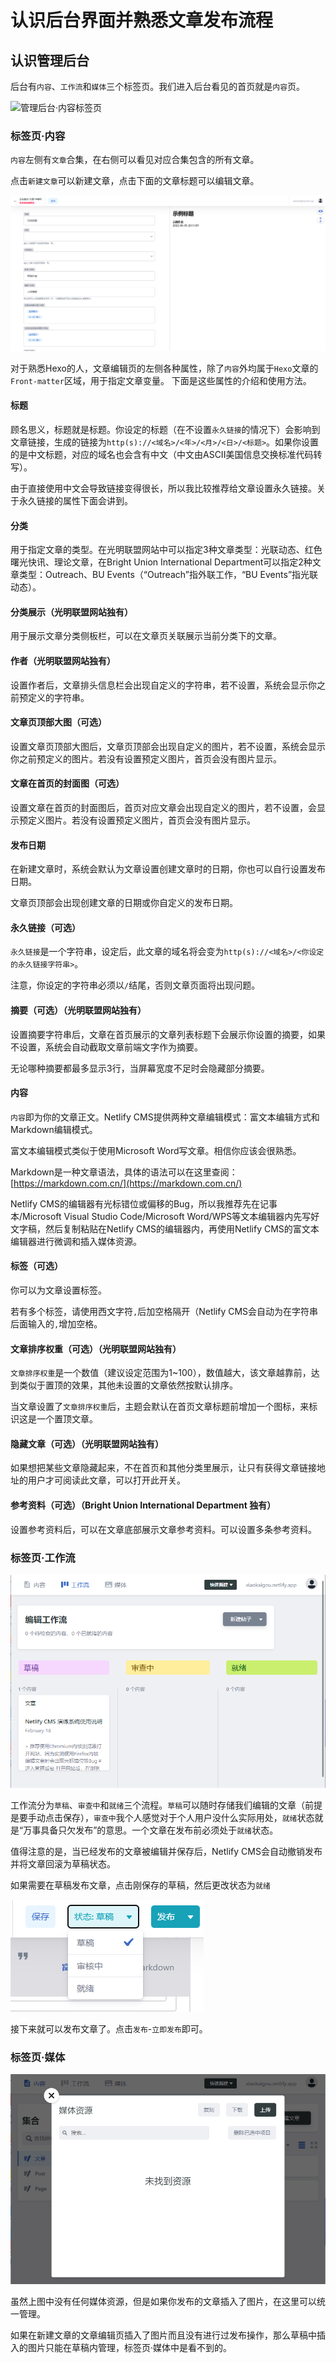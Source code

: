 # 认识后台界面并熟悉文章发布流程

## 认识管理后台 <a href="#ren-shi-guan-li-hou-tai" id="ren-shi-guan-li-hou-tai"></a>

后台有`内容`、`工作流`和`媒体`三个标签页。我们进入后台看见的首页就是`内容`页。

![管理后台·内容标签页](<../.gitbook/assets/Screenshot 2022-06-05 at 20-08-14 Bright Union International Department·CMS.png>)

### 标签页·内容

`内容`左侧有`文章`合集，在右侧可以看见对应合集包含的所有文章。

点击`新建文章`可以新建文章，点击下面的文章标题可以编辑文章。

![文章编辑页](<../.gitbook/assets/Screenshot 2022-06-05 at 20-14-04 光明联盟·网站内容管理系统.png>)

对于熟悉Hexo的人，文章编辑页的左侧各种属性，除了`内容`外均属于`Hexo`文章的`Front-matter`区域，用于指定文章变量。 下面是这些属性的介绍和使用方法。

#### 标题

顾名思义，标题就是标题。你设定的标题（在不设置`永久链接`的情况下）会影响到文章链接，生成的链接为`http(s)://<域名>/<年>/<月>/<日>/<标题>`。如果你设置的是中文标题，对应的域名也会含有中文（中文由ASCII美国信息交换标准代码转写）。

由于直接使用中文会导致链接变得很长，所以我比较推荐给文章设置永久链接。关于永久链接的属性下面会讲到。

#### 分类

用于指定文章的类型。在光明联盟网站中可以指定3种文章类型：光联动态、红色曙光快讯、理论文章，在Bright Union International Department可以指定2种文章类型：Outreach、BU Events（“Outreach”指外联工作，“BU Events”指光联动态）。

#### 分类展示（光明联盟网站独有）

用于展示文章分类侧板栏，可以在文章页关联展示当前分类下的文章。

#### 作者（光明联盟网站独有）

设置作者后，文章排头信息栏会出现自定义的字符串，若不设置，系统会显示你之前预定义的字符串。

#### 文章页顶部大图（可选）

设置文章页顶部大图后，文章页顶部会出现自定义的图片，若不设置，系统会显示你之前预定义的图片。若没有设置预定义图片，首页会没有图片显示。

#### 文章在首页的封面图（可选）

设置文章在首页的封面图后，首页对应文章会出现自定义的图片，若不设置，会显示预定义图片。若没有设置预定义图片，首页会没有图片显示。

#### 发布日期

在新建文章时，系统会默认为文章设置创建文章时的日期，你也可以自行设置发布日期。

文章页顶部会出现创建文章的日期或你自定义的发布日期。

#### 永久链接（可选）

`永久链接`是一个字符串，设定后，此文章的域名将会变为`http(s)://<域名>/<你设定的永久链接字符串>`。

注意，你设定的字符串必须以`/`结尾，否则文章页面将出现问题。

#### 摘要（可选）（光明联盟网站独有）

设置摘要字符串后，文章在首页展示的文章列表标题下会展示你设置的摘要，如果不设置，系统会自动截取文章前端文字作为摘要。

无论哪种摘要都最多显示3行，当屏幕宽度不足时会隐藏部分摘要。

#### 内容

`内容`即为你的文章正文。Netlify CMS提供两种文章编辑模式：富文本编辑方式和Markdown编辑模式。

富文本编辑模式类似于使用Microsoft Word写文章。相信你应该会很熟悉。

Markdown是一种文章语法，具体的语法可以在这里查阅：[https://markdown.com.cn/](https://markdown.com.cn/)

Netlify CMS的编辑器有光标错位或偏移的Bug，所以我推荐先在记事本/Microsoft Visual Studio Code/Microsoft Word/WPS等文本编辑器内先写好文字稿，然后复制粘贴在Netlify CMS的编辑器内，再使用Netlify CMS的富文本编辑器进行微调和插入媒体资源。

#### 标签（可选）

你可以为文章设置标签。

若有多个标签，请使用西文字符`,`后加空格隔开（Netlify CMS会自动为在字符串后面输入的`,`增加空格。

#### 文章排序权重（可选）（光明联盟网站独有）

`文章排序权重`是一个数值（建议设定范围为1\~100），数值越大，该文章越靠前，达到类似于置顶的效果，其他未设置的文章依然按默认排序。

当文章设置了`文章排序权重`后，主题会默认在首页文章标题前增加一个图标，来标识这是一个置顶文章。

#### 隐藏文章（可选）（光明联盟网站独有）

如果想把某些文章隐藏起来，不在首页和其他分类里展示，让只有获得文章链接地址的用户才可阅读此文章，可以打开此开关。

#### 参考资料（可选）（Bright Union International Department 独有）

设置参考资料后，可以在文章底部展示文章参考资料。可以设置多条参考资料。

### 标签页·工作流 <a href="#biao-qian-ye-gong-zuo-liu" id="biao-qian-ye-gong-zuo-liu"></a>

![管理后台·工作流标签页](<../.gitbook/assets/图片 (3).png>)

工作流分为`草稿`、`审查中`和`就绪`三个流程。`草稿`可以随时存储我们编辑的文章（前提是要手动点击保存），`审查中`我个人感觉对于个人用户没什么实际用处，`就绪`状态就是“万事具备只欠发布”的意思。一个文章在发布前必须处于`就绪`状态。

值得注意的是，当已经发布的文章被编辑并保存后，Netlify CMS会自动撤销发布并将文章回滚为草稿状态。

如果需要在草稿发布文章，点击刚保存的草稿，然后更改状态为`就绪`

![点击“就绪”更改文章状态](<../.gitbook/assets/图片 (1).png>)

接下来就可以发布文章了。点击`发布`-`立即发布`即可。

### 标签页·媒体

![管理后台·媒体资源管理](<../.gitbook/assets/图片 (2).png>)

虽然上图中没有任何媒体资源，但是如果你发布的文章插入了图片，在这里可以统一管理。

如果在新建文章的文章编辑页插入了图片而且没有进行过发布操作，那么草稿中插入的图片只能在草稿内管理，标签页·媒体中是看不到的。
